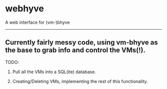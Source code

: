 # webhyve
A web interface for (vm-)bhyve

----
Currently fairly messy code, using vm-bhyve as the base to grab info and control the VMs(!). 
----

TODO:
 
1. Pull all the VMs into a SQL(ite) database. 

2. Creating/Deleting VMs, implementing the rest of this functionality. 